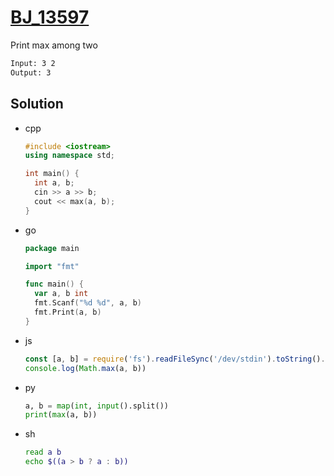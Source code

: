 # [BJ_13597](https://acmicpc.net/problem/13597)

Print max among two

```txt
Input: 3 2
Output: 3
```

## Solution

* cpp

  ```cpp
  #include <iostream>
  using namespace std;

  int main() {
    int a, b;
    cin >> a >> b;
    cout << max(a, b);
  }
  ```

* go

  ```go
  package main

  import "fmt"

  func main() {
    var a, b int
    fmt.Scanf("%d %d", a, b)
    fmt.Print(a, b)
  }
  ```

* js

  ```js
  const [a, b] = require('fs').readFileSync('/dev/stdin').toString().split(' ').map(Number)
  console.log(Math.max(a, b))
  ```

* py

  ```py
  a, b = map(int, input().split())
  print(max(a, b))
  ```

* sh

  ```sh
  read a b
  echo $((a > b ? a : b))
  ```

